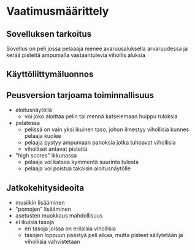 # Vaatimusmäärittely

## Sovelluksen tarkoitus

Sovellus on peli jossa pelaaaja menee avaruusaluksella arvaruudessa ja kerää pisteitä ampumalla vastaantulevia vihollis aluksia

## Käyttöliittymäluonnos

## Peusversion tarjoama toiminnallisuus

- aloitusnäytöllä
    - voi joko aloittaa pelin tai mennä katselemaan huippu tuloksia
- pelatessa
    - pelissä on vain yksi ikuinen taso, johon ilmestyy vihollisia kunnes pelaaja kuolee
    - pelaaja pystyy ampumaan panoksia jotka tuhoavat vihollisia
    - viholliset antavat pisteitä
- "high scores" ikkunassa
    - pelaaja voi katsoa kymmentä suurinta tulosta
    - pelaaja voi poistua takaisin aloitusnäytölle

## Jatkokehitysideoita

- musiikin lisääminen
- "pomojen" lisääminen
- asetusten muokkaus mahdollisuus
- ei ikuisia tasoja
    - eri tasoja joissa on erilaisia vihollisia
    - tasojen loppuun päästyä peli alkaa, mutta pisteet säilytetään ja vihollisia vahvistetaan 